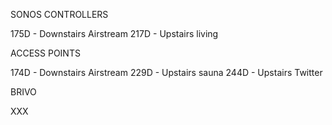 SONOS CONTROLLERS

175D - Downstairs Airstream
217D - Upstairs living

ACCESS POINTS

174D - Downstairs Airstream
229D - Upstairs sauna
244D - Upstairs Twitter

BRIVO

XXX
